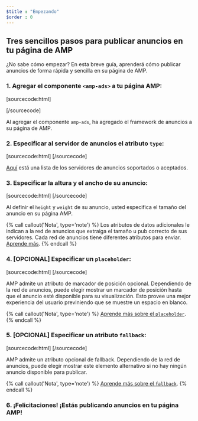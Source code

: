 ```yaml
---
$title : "Empezando"
$order : 0
---
```


## Tres sencillos pasos para publicar anuncios en tu página de AMP

¿No sabe cómo empezar? En esta breve guía, aprenderá cómo publicar anuncios de forma rápida y sencilla en su página de AMP.

### 1. Agregar el componente `<amp-ads>` a tu página AMP:

[sourcecode:html]
<script async custom-element="amp-ad" src="https://cdn.ampproject.org/v0/amp-ad-0.1.js"></script>
[/sourcecode]

Al agregar el componente `amp-ads`, ha agregado el framework de anuncios a su página de AMP.

### 2. Especificar al servidor de anuncios el atributo `type`:

[sourcecode:html]
<amp-ad
      type="a9">
  </amp-ad>
[/sourcecode]

[Aquí](https://www.ampproject.org/docs/reference/components/amp-ad#supported-ad-networks) está una lista de los servidores de anuncios soportados o aceptados.

### 3. Especificar la altura y el ancho de su anuncio:

[sourcecode:html]
<amp-ad width="300"
      height="250"
      type="a9"
      data-aax_size="300x250"
      data-aax_pubname="test123"
      data-aax_src="302">
  </amp-ad>
[/sourcecode]

Al definir el `height` y `weight` de su anuncio, usted especifica el tamaño del anuncio en su página AMP.

{% call callout('Nota', type='note') %}
Los atributos de datos adicionales le indican a la red de anuncios que extraiga el tamaño u pub correcto de sus servidores. Cada red de anuncios tiene diferentes atributos para enviar. [Aprende más](https://www.ampproject.org/docs/reference/components/amp-ad#supported-ad-networks).
{% endcall %}

### 4. [OPCIONAL] Especificar un `placeholder`:

[sourcecode:html]
 <amp-ad width="300"
      height="200"
      type="doubleclick"
      data-slot="/4119129/doesnt-exist">
    <amp-img placeholder src="placeholder-image.jpg"></amp-img>
  </amp-ad>
[/sourcecode]

AMP admite un atributo de marcador de posición opcional. Dependiendo de la red de anuncios, puede elegir mostrar un marcador de posición hasta que el anuncio esté disponible para su visualización. Esto provee una mejor experiencia del usuario previniendo que se muestre un espacio en blanco.

{% call callout('Nota', type='note') %}
[Aprende más sobre el `placeholder`](/es/docs/guides/responsive/placeholders#placeholders).
{% endcall %}

### 5. [OPCIONAL] Especificar un atributo `fallback`:

[sourcecode:html]
<amp-ad width="300"
      height="200"
      type="doubleclick"
      data-slot="/4119129/doesnt-exist">
    <amp-img fallback src="fallback-image.jpg"></amp-img>
  </amp-ad>
[/sourcecode]

AMP admite un atributo opcional de fallback. Dependiendo de la red de anuncios, puede elegir mostrar este elemento alternativo si no hay ningún anuncio disponible para publicar.

{% call callout('Nota', type='note') %}
[Aprende más sobre el `fallback`](/es/docs/guides/responsive/placeholders#fallbacks).
{% endcall %}

### 6. ¡Felicitaciones! ¡Estás publicando anuncios en tu página AMP!
